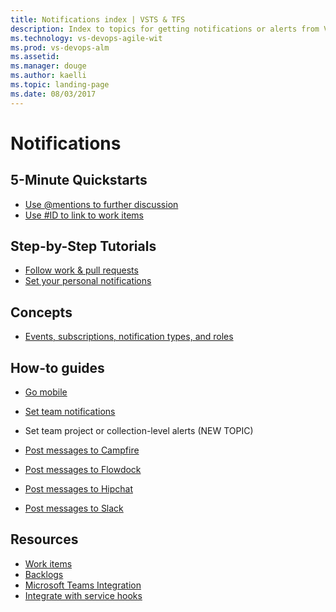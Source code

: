 ```yaml
---
title: Notifications index | VSTS & TFS
description: Index to topics for getting notifications or alerts from VSTS or TFS  
ms.technology: vs-devops-agile-wit
ms.prod: vs-devops-alm
ms.assetid:  
ms.manager: douge
ms.author: kaelli
ms.topic: landing-page 
ms.date: 08/03/2017
---
```


# Notifications  
 
<!---
## Overview
  [What are notifications?](about-notifications.md)
-->

## 5-Minute Quickstarts  

- [Use @mentions to further discussion](at-mentions.md)
- [Use #ID to link to work items](add-links-to-work-items.md)
 


## Step-by-Step Tutorials
- [Follow work & pull requests](/vsts/collaborate/follow-work-items?toc=/vsts/notifications/toc.json&bc=/vsts/notifications/breadcrumb/toc.json) 
- [Set your personal notifications](/vsts/collaborate/manage-personal-notifications?toc=/vsts/notifications/toc.json&bc=/vsts/notifications/breadcrumb/toc.json)

## Concepts 

- [Events, subscriptions, notification types, and roles](events-subscribers-notification-types.md)


## How-to guides  
- [Go mobile](/vsts/collaborate/mobile-work?toc=/vsts/notifications/toc.json&bc=/vsts/notifications/breadcrumb/toc.json)  

- [Set team notifications](/vsts/collaborate/manage-team-notifications?toc=/vsts/notifications/toc.json&bc=/vsts/notifications/breadcrumb/toc.json)
- Set team project or collection-level alerts (NEW TOPIC) 
- [Post messages to Campfire](/vsts/collaborate/campfire?toc=/vsts/notifications/toc.json&bc=/vsts/notifications/breadcrumb/toc.json)
- [Post messages to Flowdock](/vsts/collaborate/flowdock?toc=/vsts/notifications/toc.json&bc=/vsts/notifications/breadcrumb/toc.json)
- [Post messages to Hipchat](/vsts/collaborate/hipchat?toc=/vsts/notifications/toc.json&bc=/vsts/notifications/breadcrumb/toc.json)
- [Post messages to Slack](/vsts/collaborate/slack?toc=/vsts/notifications/toc.json&bc=/vsts/notifications/breadcrumb/toc.json)
  
## Resources 
- [Work items](../work/work-items/index.md)
- [Backlogs](../work/backlogs/index.md)
- [Microsoft Teams Integration](https://marketplace.visualstudio.com/items?itemname=ms-vsts.vss-services-teams) 
- [Integrate with service hooks](../service-hooks/index.md)  